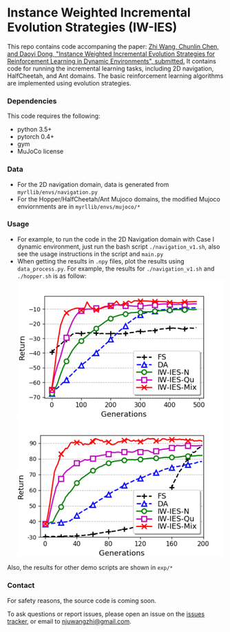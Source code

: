 # Instance Weighted Incremental Evolution Strategies (IW-IES)

This repo contains code accompaning the paper: [Zhi Wang, Chunlin Chen, and Daoyi Dong, "Instance Weighted Incremental Evolution Strategies for Reinforcement Learning in Dynamic Environments", submitted.]()
It contains code for running the incremental learning tasks, including 2D navigation, HalfCheetah, and Ant domains. The basic reinforcement learning algorithms are implemented using evolution strategies.

### Dependencies
This code requires the following:
* python 3.5+
* pytorch 0.4+
* gym
* MuJoCo license

### Data
* For the 2D navigation domain, data is generated from `myrllib/envs/navigation.py`
* For the Hopper/HalfCheetah/Ant Mujoco domains, the modified Mujoco enviornments are in `myrllib/envs/mujoco/*`

### Usage 
* For example, to run the code in the 2D Navigation domain with Case I dynamic environment, just run the bash script `./navigation_v1.sh`, also see the usage instructions in the script and `main.py`
* When getting the results in `.npy` files, plot the results using `data_process.py`. For example, the results for `./navigation_v1.sh` and `./hopper.sh` is as follow:
![experimental results for navigation_v1 domain](https://github.com/HeyuanMingong/iwies/blob/master/exp/navigation_v1.png)
![experimental results for hopper domain](https://github.com/HeyuanMingong/iwies/blob/master/exp/hopper.png)

Also, the results for other demo scripts are shown in `exp/*`

### Contact 
For safety reasons, the source code is coming soon.

To ask questions or report issues, please open an issue on the [issues tracker](https://github.com/HeyuanMingong/iwies/issues), or email to njuwangzhi@gmail.com.
 




